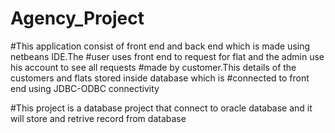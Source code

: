 # Agency_Project


#This application consist of front end and back end which is made using netbeans IDE.The
#user uses front end to request for flat and the admin use his account to see all requests
#made by customer.This details of the customers and flats stored inside database which is
#connected to front end using JDBC-ODBC connectivity


#This project is a database project that connect to oracle database and it will store and retrive record from database
